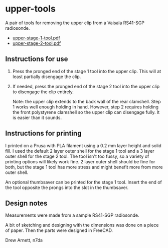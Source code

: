 # upper-tools

A pair of tools for removing the upper clip from a Vaisala RS41-SGP radiosonde.

* [upper-stage-1-tool.pdf](upper-stage-1-tool.pdf)
* [upper-stage-2-tool.pdf](upper-stage-2-tool.pdf)

## Instructions for use

1.  Press the pronged end of the stage 1 tool into the upper clip.  This will
    at least partially disengage the clip.

2.  If needed, press the pronged end of the stage 2 tool into the upper clip
    to disengage the clip entirely.

    Note:  the upper clip extends to the back wall of the rear clamshell.  Step
           1 works well enough holding in hand.  However, step 2 requires
           holding the front polystyrene clamshell so the upper clip can
           disengage fully.  It is easier than it sounds.

## Instructions for printing

I printed on a Prusa with PLA filament using a 0.2 mm layer height and solid
fill.  I used the default 2 layer outer shell for the stage 1 tool and a 3
layer outer shell for the stage 2 tool.  The tool isn't too fussy, so a variety
of printing options will likely work fine.  2 layer outer shell should be fine
for both, but the stage 1 tool has more stress and might benefit more from more
outer shell.

An optional thumbsaver can be printed for the stage 1 tool.  Insert the end of
the tool opposite the prongs into the slot in the thumbsaver.

## Design notes

Measurements were made from a sample RS41-SGP radiosonde.

A bit of sketching and designing with the dimensions was done on a piece of
paper.  Then the parts were designed in FreeCAD.

Drew Arnett, n7da
